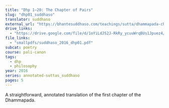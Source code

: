 ```yaml
---
title: "Dhp 1–20: The Chapter of Pairs"
slug: "dhp01_suddhaso"
translator: suddhaso
external_url: "https://bhantesuddhaso.com/teachings/sutta/dhammapada-ch1-yamaka-vagga-annotated/"
drive_links:
  - "https://drive.google.com/file/d/1oYiLdJS2J-RkRy_ycuuWrqBUs1Jpuez4/view?usp=drivesdk"
file_links:
  - "smallpdfs/suddhaso_2016_dhp01.pdf"
subcat: poetry
course: pali-canon
tags:
  - dhp
  - philosophy
year: 2016
series: annotated-suttas_suddhaso
pages: 5
---
```


A straightforward, annotated translation of the first chapter of the Dhammapada.
